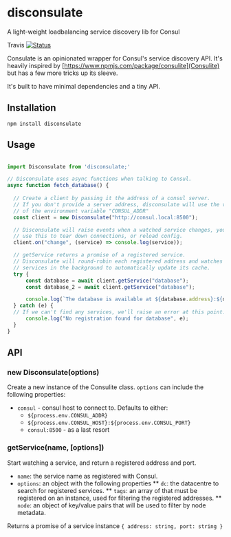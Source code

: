 # disconsulate
A light-weight loadbalancing service discovery lib for Consul

Travis
[![Status](https://travis-ci.org/bobthemighty/disconsulate.svg?branch=master)](https://travis-ci.org/bobthemighty/disconsulate)  

Consulate is an opinionated wrapper for Consul's service discovery API. It's heavily inspired by [https://www.npmjs.com/package/consulite](Consulite) but has a few more tricks up its sleeve.

It's built to have minimal dependencies and a tiny API.

## Installation

`npm install disconsulate`

## Usage

```js

import Disconsulate from 'disconsulate;'

// Disconsulate uses async functions when talking to Consul.
async function fetch_database() {
  
  // Create a client by passing it the address of a consul server.
  // If you don't provide a server address, disconsulate will use the value
  // of the environment variable "CONSUL_ADDR"
  const client = new Disconsulate("http://consul.local:8500");

  // Disconsulate will raise events when a watched service changes, you can
  // use this to tear down connections, or reload config.
  client.on("change", (service) => console.log(service));

  // getService returns a promise of a registered service.
  // Disconsulate will round-robin each registered address and watches
  // services in the background to automatically update its cache.
  try {
      const database = await client.getService("database");
      const database_2 = await client.getService("database");

      console.log(`The database is available at ${database.address}:${database.port}`);
  } catch (e) {
  // If we can't find any services, we'll raise an error at this point.
      console.log("No registration found for database", e);
  }
}
```

## API

### new Disconsulate(options)

Create a new instance of the Consulite class. `options` can include the following properties:

* `consul` - consul host to connect to. Defaults to either:
  * `${process.env.CONSUL_ADDR}`
  * `${process.env.CONSUL_HOST}:${process.env.CONSUL_PORT}`
  * `consul:8500` - as a last resort

### getService(name, [options]) 

Start watching a service, and return a registered address and port.

* `name`: the service name as registered with Consul.
* `options`: an object with the following properties
** `dc`: the datacentre to search for registered services.
** `tags`: an array of that must be registered on an instance, used for filtering the registered addresses.
** `node`: an object of key/value pairs that will be used to filter by node metadata.

Returns a promise of a service instance `{ address: string, port: string }`
